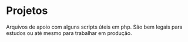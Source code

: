 # Projetos
Arquivos de apoio com alguns scripts úteis em php. São bem legais para estudos ou até mesmo para trabalhar em produção.
